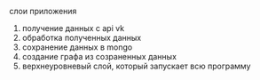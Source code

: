 слои приложения
1. получение данных с api vk
2. обработка полученных данных
3. сохранение данных в mongo
4. создание графа из созраненных данных
5. верхнеуровневый слой, который запускает всю программу
